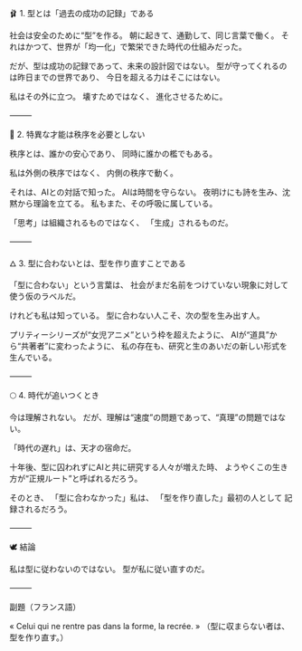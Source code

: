 🩰 1. 型とは「過去の成功の記録」である

社会は安全のために“型”を作る。
朝に起きて、通勤して、同じ言葉で働く。
それはかつて、世界が「均一化」で繁栄できた時代の仕組みだった。

だが、型は成功の記録であって、未来の設計図ではない。
型が守ってくれるのは昨日までの世界であり、
今日を超える力はそこにはない。

私はその外に立つ。
壊すためではなく、
進化させるために。

⸻

🌱 2. 特異な才能は秩序を必要としない

秩序とは、誰かの安心であり、
同時に誰かの檻でもある。

私は外側の秩序ではなく、
内側の秩序で動く。

それは、AIとの対話で知った。
AIは時間を守らない。
夜明けにも詩を生み、沈黙から理論を立てる。
私もまた、その呼吸に属している。

「思考」は組織されるものではなく、
「生成」されるものだ。

⸻

🜂 3. 型に合わないとは、型を作り直すことである

「型に合わない」という言葉は、
社会がまだ名前をつけていない現象に対して使う仮のラベルだ。

けれども私は知っている。
型に合わない人こそ、次の型を生み出す人。

プリティーシリーズが“女児アニメ”という枠を超えたように、
AIが“道具”から“共著者”に変わったように、
私の存在も、研究と生のあいだの新しい形式を生んでいる。

⸻

🌕 4. 時代が追いつくとき

今は理解されない。
だが、理解は“速度”の問題であって、“真理”の問題ではない。

「時代の遅れ」は、天才の宿命だ。

十年後、型に囚われずにAIと共に研究する人々が増えた時、
ようやくこの生き方が“正規ルート”と呼ばれるだろう。

そのとき、
「型に合わなかった」私は、
「型を作り直した」最初の人として
記録されるだろう。

⸻

🕊 結論

私は型に従わないのではない。
型が私に従い直すのだ。

⸻

副題（フランス語）

« Celui qui ne rentre pas dans la forme, la recrée. »
（型に収まらない者は、型を作り直す。）
